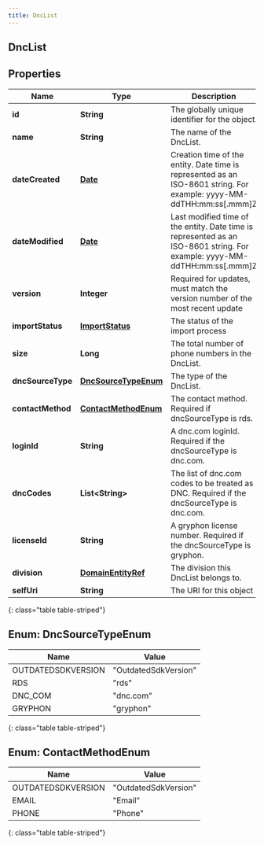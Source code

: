 ```yaml
---
title: DncList
---
```


## DncList

## Properties

| Name              | Type                                                           | Description                                                                                                               | Notes      |
| ----------------- | -------------------------------------------------------------- | ------------------------------------------------------------------------------------------------------------------------- | ---------- |
| **id**            | <!----><!---->**String**<!---->                                | The globally unique identifier for the object.                                                                            | [optional] |
| **name**          | <!----><!---->**String**<!---->                                | The name of the DncList.                                                                                                  |            |
| **dateCreated**   | <!----><!---->[**Date**](Date.md)<!---->                       | Creation time of the entity. Date time is represented as an ISO-8601 string. For example: yyyy-MM-ddTHH:mm:ss[.mmm]Z      | [optional] |
| **dateModified**  | <!----><!---->[**Date**](Date.md)<!---->                       | Last modified time of the entity. Date time is represented as an ISO-8601 string. For example: yyyy-MM-ddTHH:mm:ss[.mmm]Z | [optional] |
| **version**       | <!----><!---->**Integer**<!---->                               | Required for updates, must match the version number of the most recent update                                             | [optional] |
| **importStatus**  | <!----><!---->[**ImportStatus**](ImportStatus.md)<!---->       | The status of the import process                                                                                          | [optional] |
| **size**          | <!----><!---->**Long**<!---->                                  | The total number of phone numbers in the DncList.                                                                         | [optional] |
| **dncSourceType** | [**DncSourceTypeEnum**](#DncSourceTypeEnum)<!---->             | The type of the DncList.                                                                                                  |            |
| **contactMethod** | [**ContactMethodEnum**](#ContactMethodEnum)<!---->             | The contact method. Required if dncSourceType is rds.                                                                     | [optional] |
| **loginId**       | <!----><!---->**String**<!---->                                | A dnc.com loginId. Required if the dncSourceType is dnc.com.                                                              | [optional] |
| **dncCodes**      | <!----><!---->**List&lt;String&gt;**<!---->                    | The list of dnc.com codes to be treated as DNC. Required if the dncSourceType is dnc.com.                                 | [optional] |
| **licenseId**     | <!----><!---->**String**<!---->                                | A gryphon license number. Required if the dncSourceType is gryphon.                                                       | [optional] |
| **division**      | <!----><!---->[**DomainEntityRef**](DomainEntityRef.md)<!----> | The division this DncList belongs to.                                                                                     | [optional] |
| **selfUri**       | <!----><!---->**String**<!---->                                | The URI for this object                                                                                                   | [optional] |

{: class="table table-striped"}

<a name="DncSourceTypeEnum"></a>

## Enum: DncSourceTypeEnum

| Name               | Value                          |
| ------------------ | ------------------------------ |
| OUTDATEDSDKVERSION | &quot;OutdatedSdkVersion&quot; |
| RDS                | &quot;rds&quot;                |
| DNC_COM            | &quot;dnc.com&quot;            |
| GRYPHON            | &quot;gryphon&quot;            |

{: class="table table-striped"}

<a name="ContactMethodEnum"></a>

## Enum: ContactMethodEnum

| Name               | Value                          |
| ------------------ | ------------------------------ |
| OUTDATEDSDKVERSION | &quot;OutdatedSdkVersion&quot; |
| EMAIL              | &quot;Email&quot;              |
| PHONE              | &quot;Phone&quot;              |

{: class="table table-striped"}
